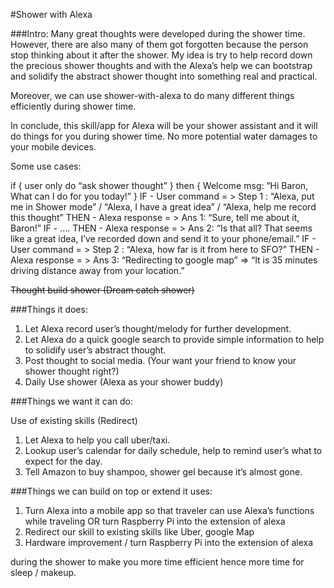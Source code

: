#Shower with Alexa

###Intro:
Many great thoughts were developed during the shower time. However, there are also many of them got forgotten because the person stop thinking about it after the shower. My idea is try to help record down the precious shower thoughts and with the Alexa’s help we can bootstrap and solidify the abstract shower thought into something real and practical.

Moreover, we can use shower-with-alexa to do many different things efficiently during shower time.

In conclude, this skill/app for Alexa will be your shower assistant and it will do things for you during shower time. No more potential water damages to your mobile devices.


Some use cases:

if { user only do “ask shower thought” } then { Welcome msg: “Hi Baron, What can I do for you today!” }
IF   - User command = > Step 1 : “Alexa, put me in Shower mode” / “Alexa, I have a great idea” / “Alexa, help me record this thought”
THEN -   Alexa response = > Ans 1:   “Sure, tell me about it, Baron!”
IF   - ….
THEN -  Alexa response = > Ans 2:   “Is that all? That seems like a great idea, I’ve recorded down and send it to your phone/email.”
IF   - User command = > Step 2 : “Alexa, how far is it from here to SFO?”
THEN - Alexa response = > Ans 3:   “Redirecting to google map” => “It is 35 minutes driving distance away from your location.”



~~Thought build shower (Dream catch shower)~~

###Things it does:

1.  Let Alexa record user’s thought/melody for further development.
2.  Let Alexa do a quick google search to provide simple information to help to solidify user’s abstract thought.
3.  Post thought to social media. (Your want your friend to know your shower thought right?)
4.  Daily Use shower (Alexa as your shower buddy)

###Things we want it can do:

Use of existing skills (Redirect)

1.  Let Alexa to help you call uber/taxi.
2.  Lookup user’s calendar for daily schedule, help to remind user’s what to expect for the day.
3.  Tell Amazon to buy shampoo, shower gel because it’s almost gone.



###Things we can build on top or extend it uses:

1.  Turn Alexa into a mobile app so that traveler can use Alexa’s functions while traveling OR turn Raspberry Pi into the extension of alexa
2.  Redirect our skill to existing skills like Uber, google Map
3.  Hardware improvement / turn Raspberry Pi into the extension of alexa

during the shower to make you more time efficient hence more time for sleep / makeup.



